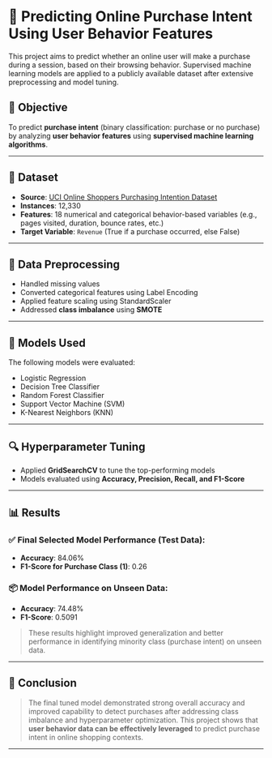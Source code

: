 # 🛒 Predicting Online Purchase Intent Using User Behavior Features

This project aims to predict whether an online user will make a purchase during a session, based on their browsing behavior. Supervised machine learning models are applied to a publicly available dataset after extensive preprocessing and model tuning.

## 🎯 Objective

To predict **purchase intent** (binary classification: purchase or no purchase) by analyzing **user behavior features** using **supervised machine learning algorithms**.

---

## 📂 Dataset

- **Source**: [UCI Online Shoppers Purchasing Intention Dataset](https://archive.ics.uci.edu/ml/datasets/Online+Shoppers+Purchasing+Intention+Dataset)
- **Instances**: 12,330
- **Features**: 18 numerical and categorical behavior-based variables (e.g., pages visited, duration, bounce rates, etc.)
- **Target Variable**: `Revenue` (True if a purchase occurred, else False)

---

## 🧼 Data Preprocessing

- Handled missing values
- Converted categorical features using Label Encoding
- Applied feature scaling using StandardScaler
- Addressed **class imbalance** using **SMOTE**

---

## 🧠 Models Used

The following models were evaluated:

- Logistic Regression
- Decision Tree Classifier
- Random Forest Classifier
- Support Vector Machine (SVM)
- K-Nearest Neighbors (KNN)

---

## 🔍 Hyperparameter Tuning

- Applied **GridSearchCV** to tune the top-performing models
- Models evaluated using **Accuracy, Precision, Recall, and F1-Score**

---

## 📊 Results

### ✅ Final Selected Model Performance (Test Data):
- **Accuracy**: 84.06%
- **F1-Score for Purchase Class (1)**: 0.26

### 📦 Model Performance on Unseen Data:
- **Accuracy**: 74.48%
- **F1-Score**: 0.5091

> These results highlight improved generalization and better performance in identifying minority class (purchase intent) on unseen data.

---

## 🧩 Conclusion

> The final tuned model demonstrated strong overall accuracy and improved capability to detect purchases after addressing class imbalance and hyperparameter optimization. This project shows that **user behavior data can be effectively leveraged** to predict purchase intent in online shopping contexts.

---
